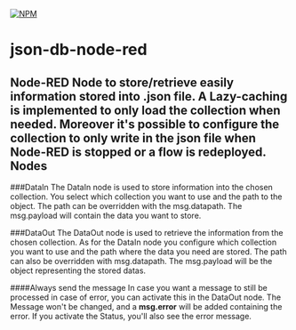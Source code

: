 [![NPM](https://nodei.co/npm/json-db-node-red.png?downloads=true)](https://nodei.co/npm/json-db-node-red/)

json-db-node-red
================

Node-RED Node to store/retrieve easily information stored into .json file. A Lazy-caching is implemented to only load the collection when needed. Moreover it's possible to configure the collection to only write in the json file when Node-RED is stopped or a flow is redeployed.
Nodes
------
###DataIn
The DataIn node is used to store information into the chosen collection. You select which collection you want to use and the path to the object. The path can be overridden with the msg.datapath. The msg.payload will contain the data you want to store.

###DataOut
The DataOut node is used to retrieve the information from the chosen collection. As for the DataIn node you configure which collection you want to use and the path where the data you need are stored. The path can also be overridden with msg.datapath. The msg.payload will be the object representing the stored datas.

####Always send the message
In case you want a message to still be processed in case of error, you can activate this in the DataOut node.
The Message won't be changed, and a **msg.error** will be added containing the error. 
If you activate the Status, you'll also see the error message.
